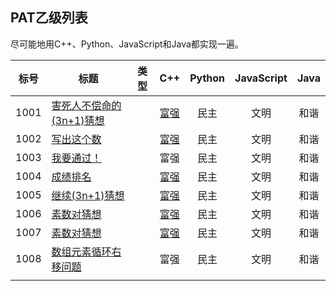 ## PAT乙级列表

尽可能地用C++、Python、JavaScript和Java都实现一遍。



| 标号 | 标题                                                         | 类型 |                             C++                              | Python | JavaScript | Java |
| :--: | ------------------------------------------------------------ | :--: | :----------------------------------------------------------: | :----: | :--------: | :--: |
| 1001 | [害死人不偿命的(3n+1)猜想](https://pintia.cn/problem-sets/994805260223102976/problems/994805325918486528) |      | [富强](https://github.com/huixiongyu/Algorithms/blob/master/PAT/PAT-Basic%20Level/CPP/1001.cpp) |  民主  |    文明    | 和谐 |
| 1002 | [写出这个数](https://pintia.cn/problem-sets/994805260223102976/problems/994805324509200384) |      | [富强](https://github.com/huixiongyu/Algorithms/blob/master/PAT/PAT-Basic%20Level/CPP/1002.cpp) |  民主  |    文明    | 和谐 |
| 1003 | [我要通过！](https://pintia.cn/problem-sets/994805260223102976/problems/994805323154440192) |      |                             富强                             |  民主  |    文明    | 和谐 |
| 1004 | [成绩排名](https://pintia.cn/problem-sets/994805260223102976/problems/994805321640296448) |      | [富强](https://github.com/huixiongyu/Algorithms/blob/master/PAT/PAT-Basic%20Level/CPP/1004.cpp) |  民主  |    文明    | 和谐 |
| 1005 | [继续(3n+1)猜想](https://pintia.cn/problem-sets/994805260223102976/problems/994805320306507776) |      | [富强](https://github.com/huixiongyu/Algorithms/blob/master/PAT/PAT-Basic%20Level/CPP/1005.cpp) |  民主  |    文明    | 和谐 |
| 1006 | [素数对猜想](https://pintia.cn/problem-sets/994805260223102976/problems/994805317546655744) |      | [富强](https://github.com/huixiongyu/Algorithms/blob/master/PAT/PAT-Basic%20Level/CPP/1006.cpp) |  民主  |    文明    | 和谐 |
| 1007 | [素数对猜想](https://pintia.cn/problem-sets/994805260223102976/problems/994805317546655744) |      | [富强](https://github.com/huixiongyu/Algorithms/blob/master/PAT/PAT-Basic%20Level/CPP/1007.cpp) |  民主  |    文明    | 和谐 |
| 1008 | [数组元素循环右移问题](https://pintia.cn/problem-sets/994805260223102976/problems/994805316250615808) |      |                             富强                             |  民主  |    文明    | 和谐 |
|      |                                                              |      |                                                              |        |            |      |

